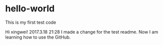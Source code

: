 # hello-world
This is my first test code

Hi xingwei!
   2017.3.18 21:28 I made a change for the test readme. Now I am learning how to use the GitHub.

